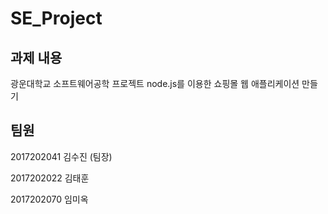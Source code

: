# SE_Project

## 과제 내용
광운대학교 소프트웨어공학 프로젝트
node.js를 이용한 쇼핑몰 웹 애플리케이션 만들기

## 팀원

2017202041 김수진 (팀장)

2017202022 김태훈 

2017202070 임미옥 
